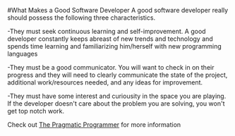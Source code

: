 #What Makes a Good Software Developer
A good software developer really should possess the following three characteristics. 

-They must seek continuous learning and self-improvement. A good developer constantly keeps abreast of new trends and technology and spends time learning and familiarizing him/herself with new programming languages

-They must be a good communicator. You will want to check in on their progress and they will need to clearly communicate the state of the project, additional work/resources needed, and any ideas for improvement.

-They must have some interest and curiousity in the space you are playing. If the developer doesn't care about the problem you are solving, you won't get top notch work. 

Check out [The Pragmatic Programmer](http://socialwork.illinois.edu/wp-content/uploads/2013/06/the-pragmatic-programmer_0_0.pdf) for more information
